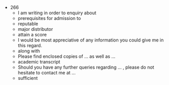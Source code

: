  - 266
    - I am writing in order to enquiry about
    - prerequisites for admission to 
    - reputable
    - major distributor
    - attain a score
    - I would be most appreciative of any information you could give me in this regard.
    - along with
    - Please find enclosed copies of ... as well as ...
    - academic transcript
    - Should you have any further queries regarding ... , please do not hesitate to contact me at ...
    - sufficient